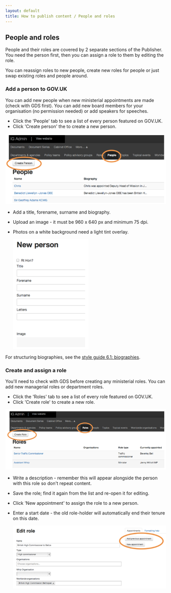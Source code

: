 ```yaml
---
layout: default
title: How to publish content / People and roles
---
```


## People and roles

People and their roles are covered by 2 separate sections of the Publisher. You need the person first, then you can assign a role to them by editing the role.

You can reassign roles to new people, create new roles for people or just swap existing roles and people around.

### Add a person to GOV.UK

You can add new people when new ministerial appointments are made (check with GDS first). You can add new board members for your organisation (no permission needed) or add speakers for speeches.

* Click the 'People' tab to see a list of every person featured on GOV.UK.
* Click 'Create person' the to create a new person.

![People and roles 1](people-and-roles-1.png)

* Add a title, forename, surname and biography.
* Upload an image - it must be 960 x 640 px and minimum 75 dpi.
* Photos on a white background need a light tint overlay.
	
	![People and roles 2](people-and-roles-2.png)

For structuring biographies, see the [style guide 6.1: biographies](https://www.gov.uk/designprinciples/insidegovernment#corporate-pages-biographies).

### Create and assign a role

You'll need to check with GDS before creating any ministerial roles. You can add new managerial roles or department roles.

* Click the 'Roles' tab to see a list of every role featured on GOV.UK.
* Click 'Create role' to create a new role.

![People and roles 3](people-and-roles-3.png)

* Write a description - remember this will appear alongside the person with this role so don't repeat content.
* Save the role; find it again from the list and re-open it for editing.
* Click 'New appointment' to assign the role to a new person.
* Enter a start date - the old role-holder will automatically end their tenure on this date.
	
	![People and roles 4](people-and-roles-4.png)
	
